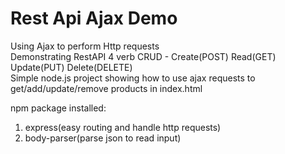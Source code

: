 # Rest Api Ajax Demo
Using Ajax to perform Http requests<br />
Demonstrating RestAPI 4 verb CRUD - Create(POST) Read(GET) Update(PUT) Delete(DELETE)<br />
Simple node.js project showing how to use ajax requests to get/add/update/remove products in index.html<br/>

npm package installed:
1. express(easy routing and handle http requests)
2. body-parser(parse json to read input)